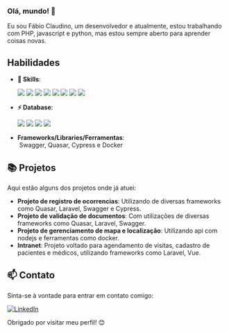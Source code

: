 ### Olá, mundo! 👋

Eu sou Fábio Claudino, um desenvolvedor e atualmente, estou trabalhando com PHP, javascript e python, mas estou sempre aberto para aprender coisas novas.

##  Habilidades

- **🚀 Skills**:
  
  <div style="pointer-events: none;">
  <span><img src="https://img.shields.io/badge/PHP-777BB4?style=for-the-badge&logo=php&logoColor=white"/></span>
  <span><img src="https://img.shields.io/badge/Laravel-FF2D20?style=for-the-badge&logo=laravel&logoColor=white"/></span>
  <span><img src="https://img.shields.io/badge/JavaScript-323330?style=for-the-badge&logo=javascript&logoColor=F7DF1E"/></span>
  <span><img src="https://img.shields.io/badge/Node.js-43853D?style=for-the-badge&logo=node.js&logoColor=white"/></span>
  <span><img src="https://img.shields.io/badge/Vue.js-35495E?style=for-the-badge&logo=vue.js&logoColor=4FC08D"/></span>
  <span><img src="https://img.shields.io/badge/HTML5-E34F26?style=for-the-badge&logo=html5&logoColor=white"/></span>
  <span><img src="https://img.shields.io/badge/jquery-0769AD?style=for-the-badge&logo=jquery&logoColor=white"/></span>
  <span><img src="https://img.shields.io/badge/Python-14354C?style=for-the-badge&logo=python&logoColor=white"/></span>
</div>

- **⚡ Database**:
  
  <div style="pointer-events: none;">
  <span><img src="https://img.shields.io/badge/MySQL-00000F?style=for-the-badge&logo=mysql&logoColor=white"/></span>
  <span><img src="https://img.shields.io/badge/MongoDB-4EA94B?style=for-the-badge&logo=mongodb&logoColor=white"/></span>
  <span><img src="https://img.shields.io/badge/SQLite-07405E?style=for-the-badge&logo=sqlite&logoColor=white"/></span>
  <span><img src="https://img.shields.io/badge/PostgreSQL-316192?style=for-the-badge&logo=postgresql&logoColor=white"/></span>
</div>

- **Frameworks/Libraries/Ferramentas**:\
 Swagger, Quasar, Cypress e Docker


## 📚 Projetos

Aqui estão alguns dos projetos onde já atuei:

- **Projeto de registro de ocorrencias**: Utilizando de diversas frameworks como Quasar, Laravel, Swagger e Cypress.
- **Projeto de validação de documentos**: Com utilizações de diversas frameworks como Quasar, Laravel, Swagger.
- **Projeto de gerenciamento de mapa e localização**: Utilizando api com nodejs e ferramentas como docker.
- **Intranet**: Projeto voltado para agendamento de visitas, cadastro de pacientes e médicos, utilizando frameworks como Laravel, Vue.

## 📫 Contato

Sinta-se à vontade para entrar em contato comigo:

[![LinkedIn](https://img.shields.io/badge/LinkedIn-0077B5?style=for-the-badge&logo=linkedin&logoColor=white)](https://www.linkedin.com/in/fábio-claudino-do-rêgo-313a93145)


Obrigado por visitar meu perfil! 😊
